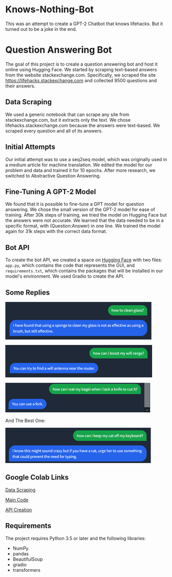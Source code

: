 # Knows-Nothing-Bot
This was an attempt to create a GPT-2 Chatbot that knows lifehacks. But it turned out to be a joke in the end.

# Question Answering Bot

The goal of this project is to create a question answering bot and host it online using Hugging Face. We started by scraping text-based answers from the website stackexchange.com. Specifically, we scraped the site https://lifehacks.stackexchange.com and collected 9500 questions and their answers. 

## Data Scraping

We used a generic notebook that can scrape any site from stackexchange.com, but it extracts only the text. We chose lifehacks.stackexchange.com because the answers were text-based. We scraped every question and all of its answers. 

## Initial Attempts

Our initial attempt was to use a seq2seq model, which was originally used in a medium article for machine translation. We edited the model for our problem and data and trained it for 10 epochs. After more research, we switched to Abstractive Question Answering.

## Fine-Tuning A GPT-2 Model

We found that it is possible to fine-tune a GPT model for question answering. We chose the small version of the GPT-2 model for ease of training. After 30k steps of training, we tried the model on Hugging Face but the answers were not accurate. We learned that the data needed to be in a specific format, with (Question:Answer) in one line. We trained the model again for 31k steps with the correct data format.

## Bot API

To create the bot API, we created a space on [Hugging Face](https://huggingface.co/Knows-Nothing/GPT_2_FineTuned) with two files: `app.py`, which contains the code that represents the GUI, and `requirements.txt`, which contains the packages that will be installed in our model's environment. We used Gradio to create the API.

## Some Replies
![Sample Image 1](photos/QA1.png)

![Sample Image 1](photos/QA2.png)

![Sample Image 1](photos/QA3.png)

And The Best One:

![Sample Image 1](photos/QA4.png)

## Google Colab Links
[Data Scraping](https://colab.research.google.com/drive/1JjOWCcyz7VtJZOmy340aklV9Kfnj3O-l?usp=sharing)

[Main Code](https://colab.research.google.com/drive/1vKybBUZUVRG80eQmf79VuGfVVUcnIWdQ?usp=sharing)

[API Creation](https://colab.research.google.com/drive/10mI1L5oPYiSnoXSbIZaFSvUqaX27S-6E?usp=sharing)

## Requirements
The project requires Python 3.5 or later and the following libraries:

- NumPy
- pandas
- BeautifulSoup
- gradio
- transformers
